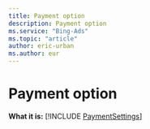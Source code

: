 ```yaml
---
title: Payment option
description: Payment option
ms.service: "Bing-Ads"
ms.topic: "article"
author: eric-urban
ms.author: eur
---
```


# Payment option

**What it is:**  [!INCLUDE [PaymentSettings](../includes/PaymentSettings.md)]


